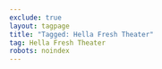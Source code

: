 ```yaml
---
exclude: true
layout: tagpage
title: "Tagged: Hella Fresh Theater"
tag: Hella Fresh Theater
robots: noindex
---
```

